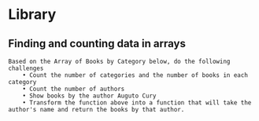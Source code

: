 # Library

## Finding and counting data in arrays
    Based on the Array of Books by Category below, do the following challenges
        • Count the number of categories and the number of books in each category
        • Count the number of authors
        • Show books by the author Auguto Cury
        • Transform the function above into a function that will take the author's name and return the books by that author.

